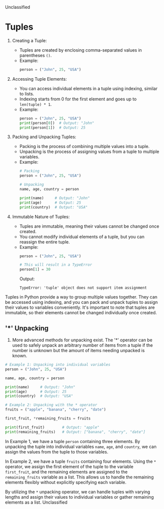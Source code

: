 Unclassified
# Tuples
1. Creating a Tuple:
   * Tuples are created by enclosing comma-separated values in parentheses `()`.
   * Example:
     ```python
     person = ("John", 25, "USA")
     ```

2. Accessing Tuple Elements:
   * You can access individual elements in a tuple using indexing, similar to lists.
   * Indexing starts from 0 for the first element and goes up to `len(tuple) * 1`.
   * Example:
     ```python
     person = ("John", 25, "USA")
     print(person[0])  # Output: "John"
     print(person[1])  # Output: 25
     ```

3. Packing and Unpacking Tuples:
   * Packing is the process of combining multiple values into a tuple.
   * Unpacking is the process of assigning values from a tuple to multiple variables.
   * Example:
     ```python
     # Packing
     person = ("John", 25, "USA")
     
     # Unpacking
     name, age, country = person
     
     print(name)     # Output: "John"
     print(age)      # Output: 25
     print(country)  # Output: "USA"
     ```

4. Immutable Nature of Tuples:
   * Tuples are immutable, meaning their values cannot be changed once created.
   * You cannot modify individual elements of a tuple, but you can reassign the entire tuple.
   * Example:
     ```python
     person = ("John", 25, "USA")
     
     # This will result in a TypeError
     person[1] = 30
     ```
     Output:
     ```
     TypeError: 'tuple' object does not support item assignment
     ```

Tuples in Python provide a way to group multiple values together. They can be accessed using indexing, and you can pack and unpack tuples to assign their values to variables conveniently. It's important to note that tuples are immutable, so their elements cannot be changed individually once created.

## '*' Unpacking
 1. More advanced methods for unpacking exist. The '*' operator can be used to safely unpack an arbitrary number of items from a tuple if the number is unknown but the amount of items needing unpacked is known.
```python
# Example 1: Unpacking into individual variables
person = ("John", 25, "USA")

name, age, country = person

print(name)     # Output: "John"
print(age)      # Output: 25
print(country)  # Output: "USA"

# Example 2: Unpacking with the * operator
fruits = ("apple", "banana", "cherry", "date")

first_fruit, *remaining_fruits = fruits

print(first_fruit)        # Output: "apple"
print(remaining_fruits)   # Output: ["banana", "cherry", "date"]
```

In Example 1, we have a tuple `person` containing three elements. By unpacking the tuple into individual variables `name`, `age`, and `country`, we can assign the values from the tuple to those variables.

In Example 2, we have a tuple `fruits` containing four elements. Using the `*` operator, we assign the first element of the tuple to the variable `first_fruit`, and the remaining elements are assigned to the `remaining_fruits` variable as a list. This allows us to handle the remaining elements flexibly without explicitly specifying each variable.

By utilizing the `*` unpacking operator, we can handle tuples with varying lengths and assign their values to individual variables or gather remaining elements as a list.
Unclassified